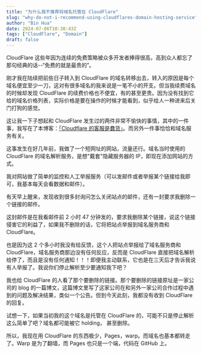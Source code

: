 ```yaml
---
title: "为什么我不推荐将域名托管在 CloudFlare"
slug: "why-do-not-i-recommend-using-cloudflares-domain-hosting-service"
author: "Bin Hua"
date: 2024-07-06T10:38:43Z
tags: ["CloudFlare", "Domain"]
draft: false
---
```


CloudFlare 这些年因为连续的免费策略被众多开发者捧得很高，高到众人都忘了那句经典的话--“免费的就是最贵的”。

刚才我在陆续把前些日子转入到 CloudFlare 的域名转移出去，转入的原因是每个域名便宜至少一刀，这对有很多域名的我来说是一笔不小的开支。但当我续费域名的时候却发现 CloudFlare 的续费价格也不便宜，有的甚至更贵。因为没有找到它给的域名价格列表，实际价格是要在操作的时候才能看到，似乎给人一种进来后关门打狗的感觉。

这让我一下子想起和 CloudFlare 发生过的两件非常不愉快的事情，其中的一件事，我写在了本博客：[「Cloudflare 的客服是蠢货」](https://tourcoder.com/how-stupid-the-cloudflare-agent-is/)。而另外一件事恰恰和域名服务有关。

这事发生在好几年前，我做了一个短网址的网站，流量还行。域名当时使用的 CloudFlare 的域名解析服务，是想"戴套"隐藏服务器的 IP，即现在添加网站的方式。

我对网站做了简单的监控和人工举报服务（可以发邮件或者举报某个链接给我即可，我基本每天会看数据和邮件）。

有天早上醒来，发现收到很多封询问怎么关闭站点的邮件，还有一封要求我删除一个链接的邮件。

这封邮件是在我看邮件前 2 小时 47 分钟发的，要求我删除某个链接，说这个链接侵害它的利益了，如果我不删除的话，它将把站点举报到域名服务商和 CloudFlare。

也是因为这 2 个多小时我没有给反馈，这个人把站点举报给了域名服务商和 CloudFlare，域名服务商那边没有任何反应，反而是 CloudFlare 直接把域名解析给停了，而且是没有任何通知！！！即便我主动联系，它也是在三天后才告诉我说有人举报了。我说你们停止解析至少要通知我下吧？

我也给 CloudFlare 的人看了那个要删除的链接。那个要删除的链接原址是一家公司的 blog 的一篇博文，这篇博文里写了这家公司在和另外一家公司合作过程中遇到的问题及解决结果，类似一个公告。但到今天此刻，我都没有收到 CloudFlare 的回复。

试想一下，如果当初我的这个域名是托管在 CloudFlare 的，可能不只是停止解析这么简单了吧？域名都可能被它 holding， 甚至删除。

所以，我现在用 CloudFlare 的东西极少，Pages，warp。而域名也基本都转走了。Warp 是为了翻墙，而 Pages 也只是一个端，代码在 GitHub 上。